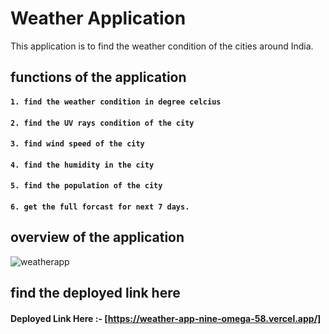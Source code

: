 # Weather Application

This application is to find the weather condition of the cities around India.

## functions of the application

#### `1. find the weather condition in degree celcius`
#### `2. find the UV rays condition of the city`
#### `3. find wind speed of the city`
#### `4. find the humidity in the city`
#### `5. find the population of the city`
#### `6. get the full forcast for next 7 days.`

## overview of the application

<img alt="weatherapp" src="weather-app/src/asset/weatherPic.png"/>

## find the deployed link here

#### Deployed Link Here :- [https://weather-app-nine-omega-58.vercel.app/]